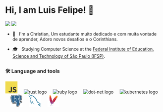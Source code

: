 # Hi, I am Luis Felipe! 👋

![](https://komarev.com/ghpvc/?username=luisfelipemaia&color=006bed)
![](https://img.shields.io/github/followers/luisfelipemaia.svg?style=social&label=Follow&maxAge=2592000)

- 🤔 &nbsp; I'm a Christian, Um estudante muito dedicado e com muita vontade de aprender, Adoro novos desafios e o Corinthians.
  
- 🎓 &nbsp; Studying Computer Science at the <a href="https://www.sbv.ifsp.edu.br/"> Federal Institute of Education, Science and Technology of São Paulo (IFSP)</a>.

##

<h3 align="left">🛠 Language and tools</h3>

<div align="left">
  <img src="https://github.com/devicons/devicon/blob/master/icons/javascript/javascript-original.svg" height="40" alt="javascript logo"  />
  <img width="12" />
  <img src="https://cdn.jsdelivr.net/gh/devicons/devicon/icons/java/java-original.svg" height="40" alt="rust logo"  />
  <img width="12" />
  <img src="https://cdn.jsdelivr.net/gh/devicons/devicon/icons/python/python-plain-wordmark.svg" height="40" alt="ruby logo"  />
  <img width="12" />
  <img src="https://cdn.jsdelivr.net/gh/devicons/devicon/icons/spring/spring-plain-wordmark.svg" height="40" alt="dot-net logo"  />
  <img width="12" />
  <img src="https://cdn.jsdelivr.net/gh/devicons/devicon/icons/react/react-plain.svg" height="40" alt="kubernetes logo"  />
  <img width="12" />
  <img src="https://github.com/devicons/devicon/blob/master/icons/postgresql/postgresql-original.svg" height="40" alt="postgresql logo"  />
  <img width="12" />
  <img src="https://github.com/devicons/devicon/blob/master/icons/mysql/mysql-original.svg" height="40" alt="mysql logo"  />
  <img width="12" />
  <img src="https://github.com/devicons/devicon/blob/master/icons/maven/maven-original.svg" height="40" alt="maven logo"  />
</div>

###
